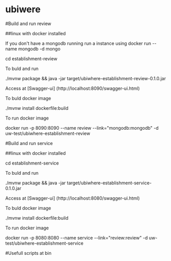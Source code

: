 # ubiwere

#Build and run review

##linux with docker installed

If you don't have a mongodb running run a instance using
docker run --name mongodb -d mongo

cd establishment-review

To buld and run

./mvnw package && java -jar target/ubiwhere-establishment-review-0.1.0.jar

Access at [Swagger-ui] (http://localhost:8090/swagger-ui.html)


To buld docker image

./mvnw install dockerfile:build

To run docker image

docker run  -p 8090:8090 --name review --link="mongodb:mongodb" -d uw-test/ubiwhere-establishment-review



#Build and run service

##linux with docker installed

cd establishment-service

To buld and run

./mvnw package && java -jar target/ubiwhere-establishment-service-0.1.0.jar

Access at [Swagger-ui] (http://localhost:8080/swagger-ui.html)


To buld docker image

./mvnw install dockerfile:build

To run docker image

docker run  -p 8080:8080 --name service --link="review:review"  -d uw-test/ubiwhere-establishment-service


#Usefull scripts at bin


